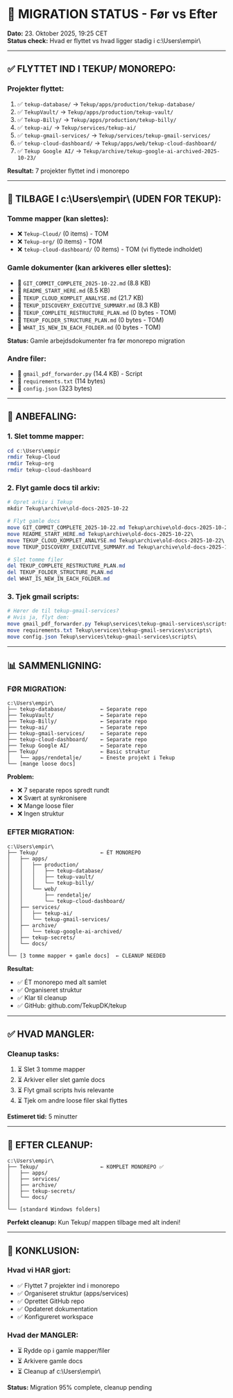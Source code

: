 # 🔄 MIGRATION STATUS - Før vs Efter

**Dato:** 23. Oktober 2025, 19:25 CET  
**Status check:** Hvad er flyttet vs hvad ligger stadig i c:\Users\empir\

---

## ✅ **FLYTTET IND I TEKUP/ MONOREPO:**

### **Projekter flyttet:**

1. ✅ `tekup-database/` → `Tekup/apps/production/tekup-database/`
2. ✅ `TekupVault/` → `Tekup/apps/production/tekup-vault/`
3. ✅ `Tekup-Billy/` → `Tekup/apps/production/tekup-billy/`
4. ✅ `tekup-ai/` → `Tekup/services/tekup-ai/`
5. ✅ `tekup-gmail-services/` → `Tekup/services/tekup-gmail-services/`
6. ✅ `tekup-cloud-dashboard/` → `Tekup/apps/web/tekup-cloud-dashboard/`
7. ✅ `Tekup Google AI/` → `Tekup/archive/tekup-google-ai-archived-2025-10-23/`

**Resultat:** 7 projekter flyttet ind i monorepo

---

## 📂 **TILBAGE I c:\Users\empir\ (UDEN FOR TEKUP):**

### **Tomme mapper (kan slettes):**

- ❌ `Tekup-Cloud/` (0 items) - TOM
- ❌ `Tekup-org/` (0 items) - TOM
- ❌ `tekup-cloud-dashboard/` (0 items) - TOM (vi flyttede indholdet)

### **Gamle dokumenter (kan arkiveres eller slettes):**

- 📄 `GIT_COMMIT_COMPLETE_2025-10-22.md` (8.8 KB)
- 📄 `README_START_HERE.md` (8.5 KB)
- 📄 `TEKUP_CLOUD_KOMPLET_ANALYSE.md` (21.7 KB)
- 📄 `TEKUP_DISCOVERY_EXECUTIVE_SUMMARY.md` (8.3 KB)
- 📄 `TEKUP_COMPLETE_RESTRUCTURE_PLAN.md` (0 bytes - TOM)
- 📄 `TEKUP_FOLDER_STRUCTURE_PLAN.md` (0 bytes - TOM)
- 📄 `WHAT_IS_NEW_IN_EACH_FOLDER.md` (0 bytes - TOM)

**Status:** Gamle arbejdsdokumenter fra før monorepo migration

### **Andre filer:**

- 📄 `gmail_pdf_forwarder.py` (14.4 KB) - Script
- 📄 `requirements.txt` (114 bytes)
- 📄 `config.json` (323 bytes)

---

## 🎯 **ANBEFALING:**

### **1. Slet tomme mapper:**

```powershell
cd c:\Users\empir
rmdir Tekup-Cloud
rmdir Tekup-org
rmdir tekup-cloud-dashboard
```

### **2. Flyt gamle docs til arkiv:**

```powershell
# Opret arkiv i Tekup
mkdir Tekup\archive\old-docs-2025-10-22

# Flyt gamle docs
move GIT_COMMIT_COMPLETE_2025-10-22.md Tekup\archive\old-docs-2025-10-22\
move README_START_HERE.md Tekup\archive\old-docs-2025-10-22\
move TEKUP_CLOUD_KOMPLET_ANALYSE.md Tekup\archive\old-docs-2025-10-22\
move TEKUP_DISCOVERY_EXECUTIVE_SUMMARY.md Tekup\archive\old-docs-2025-10-22\

# Slet tomme filer
del TEKUP_COMPLETE_RESTRUCTURE_PLAN.md
del TEKUP_FOLDER_STRUCTURE_PLAN.md
del WHAT_IS_NEW_IN_EACH_FOLDER.md
```

### **3. Tjek gmail scripts:**

```powershell
# Hører de til tekup-gmail-services?
# Hvis ja, flyt dem:
move gmail_pdf_forwarder.py Tekup\services\tekup-gmail-services\scripts\
move requirements.txt Tekup\services\tekup-gmail-services\scripts\
move config.json Tekup\services\tekup-gmail-services\scripts\
```

---

## 📊 **SAMMENLIGNING:**

### **FØR MIGRATION:**

```
c:\Users\empir\
├── tekup-database/           ← Separate repo
├── TekupVault/               ← Separate repo
├── Tekup-Billy/              ← Separate repo
├── tekup-ai/                 ← Separate repo
├── tekup-gmail-services/     ← Separate repo
├── tekup-cloud-dashboard/    ← Separate repo
├── Tekup Google AI/          ← Separate repo
├── Tekup/                    ← Basic struktur
│   └── apps/rendetalje/      ← Eneste projekt i Tekup
└── [mange loose docs]
```

**Problem:**

- ❌ 7 separate repos spredt rundt
- ❌ Svært at synkronisere
- ❌ Mange loose filer
- ❌ Ingen struktur

### **EFTER MIGRATION:**

```
c:\Users\empir\
├── Tekup/                    ← ÉT MONOREPO
│   ├── apps/
│   │   ├── production/
│   │   │   ├── tekup-database/
│   │   │   ├── tekup-vault/
│   │   │   └── tekup-billy/
│   │   └── web/
│   │       ├── rendetalje/
│   │       └── tekup-cloud-dashboard/
│   ├── services/
│   │   ├── tekup-ai/
│   │   └── tekup-gmail-services/
│   ├── archive/
│   │   └── tekup-google-ai-archived/
│   ├── tekup-secrets/
│   └── docs/
│
└── [3 tomme mapper + gamle docs]  ← CLEANUP NEEDED
```

**Resultat:**

- ✅ ÉT monorepo med alt samlet
- ✅ Organiseret struktur
- ✅ Klar til cleanup
- ✅ GitHub: github.com/TekupDK/tekup

---

## ✅ **HVAD MANGLER:**

### **Cleanup tasks:**

1. ⏳ Slet 3 tomme mapper
2. ⏳ Arkiver eller slet gamle docs
3. ⏳ Flyt gmail scripts hvis relevante
4. ⏳ Tjek om andre loose filer skal flyttes

**Estimeret tid:** 5 minutter

---

## 🎯 **EFTER CLEANUP:**

```
c:\Users\empir\
├── Tekup/                    ← KOMPLET MONOREPO ✅
│   ├── apps/
│   ├── services/
│   ├── archive/
│   ├── tekup-secrets/
│   └── docs/
│
└── [standard Windows folders]
```

**Perfekt cleanup:** Kun Tekup/ mappen tilbage med alt indeni!

---

## 📝 **KONKLUSION:**

### **Hvad vi HAR gjort:**

- ✅ Flyttet 7 projekter ind i monorepo
- ✅ Organiseret struktur (apps/services)
- ✅ Oprettet GitHub repo
- ✅ Opdateret dokumentation
- ✅ Konfigureret workspace

### **Hvad der MANGLER:**

- ⏳ Rydde op i gamle mapper/filer
- ⏳ Arkivere gamle docs
- ⏳ Cleanup af c:\Users\empir\

**Status:** Migration 95% complete, cleanup pending
